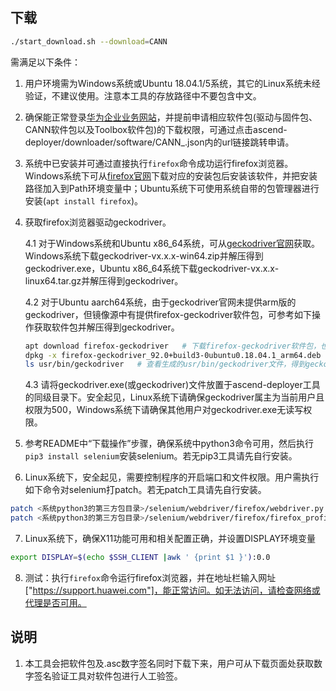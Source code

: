 ## 下载

```bash
./start_download.sh --download=CANN
```

需满足以下条件：

1. 用户环境需为Windows系统或Ubuntu 18.04.1/5系统，其它的Linux系统未经验证，不建议使用。注意本工具的存放路径中不要包含中文。

2. 确保能正常登录[华为企业业务网站](https://support.huawei.com)，并提前申请相应软件包(驱动与固件包、CANN软件包以及Toolbox软件包)的下载权限，可通过点击ascend-deployer/downloader/software/CANN_<version>.json内的url链接跳转申请。

3. 系统中已安装并可通过直接执行`firefox`命令成功运行firefox浏览器。Windows系统下可从[firefox官网](https://www.mozilla.org/en-US/firefox/all/#product-desktop-release)下载对应的安装包后安装该软件，并把安装路径加入到Path环境变量中；Ubuntu系统下可使用系统自带的包管理器进行安装(`apt install firefox`)。

4. 获取firefox浏览器驱动geckodriver。

   4.1 对于Windows系统和Ubuntu x86_64系统，可从[geckodriver官网](https://github.com/mozilla/geckodriver/releases)获取。Windows系统下载geckodriver-vx.x.x-win64.zip并解压得到geckodriver.exe，Ubuntu x86_64系统下载geckodriver-vx.x.x-linux64.tar.gz并解压得到geckodriver。

   4.2 对于Ubuntu aarch64系统，由于geckodriver官网未提供arm版的geckodriver，但镜像源中有提供firefox-geckodriver软件包，可参考如下操作获取软件包并解压得到geckodriver。
   ```bash
   apt download firefox-geckodriver   # 下载firefox-geckodriver软件包，也可以直接从[镜像源](https://mirrors.bfsu.edu.cn/ubuntu-ports/pool/main/f/firefox)下载firefox-geckodriver_<version>ubuntu0.18.04.1_arm64.deb
   dpkg -x firefox-geckodriver_92.0+build3-0ubuntu0.18.04.1_arm64.deb .   # 把软件包解压到当前目录，解压后会生成一个"usr"目录
   ls usr/bin/geckodriver   # 查看生成的usr/bin/geckodriver文件，得到geckodriver后清理这些临时文件
   ```

   4.3 请将geckodriver.exe(或geckodriver)文件放置于ascend-deployer工具的同级目录下。安全起见，Linux系统下请确保geckodriver属主为当前用户且权限为500，Windows系统下请确保其他用户对geckodriver.exe无读写权限。

5. 参考README中“下载操作”步骤，确保系统中python3命令可用，然后执行`pip3 install selenium`安装selenium。若无pip3工具请先自行安装。

6. Linux系统下，安全起见，需要控制程序的开启端口和文件权限。用户需执行如下命令对selenium打patch。若无patch工具请先自行安装。
```bash
patch <系统python3的第三方包目录>/selenium/webdriver/firefox/webdriver.py < <ascend-deployer目录>/patch/selenium_firefox.patch
patch <系统python3的第三方包目录>/selenium/webdriver/firefox/firefox_profile.py < <ascend-deployer目录>/patch/selenium_firefox_profile.patch
```

7. Linux系统下，确保X11功能可用和相关配置正确，并设置DISPLAY环境变量
```bash
export DISPLAY=$(echo $SSH_CLIENT |awk ' {print $1 }'):0.0
```

8. 测试：执行`firefox`命令运行firefox浏览器，并在地址栏输入网址["https://support.huawei.com"]，能正常访问。如无法访问，请检查网络或代理是否可用。


## 说明

1. 本工具会把软件包及.asc数字签名同时下载下来，用户可从下载页面处获取数字签名验证工具对软件包进行人工验签。
